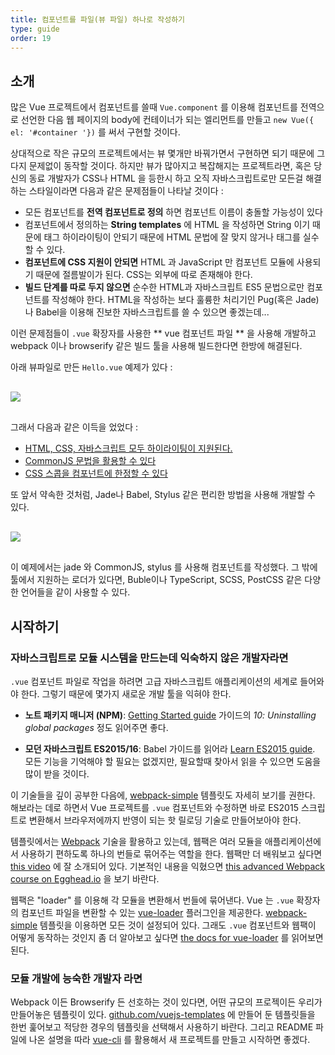 ```yaml
---
title: 컴포넌트를 파일(뷰 파일) 하나로 작성하기 
type: guide
order: 19
---
```


## 소개 

많은 Vue 프로젝트에서 컴포넌트를 쓸때 `Vue.component` 를 이용해 컴포넌트를 전역으로 선언한 다음 웹 페이지의 body에 컨테이너가 되는 엘리먼트를 만들고 `new Vue({ el: '#container '})` 를 써서 구현할 것이다. 

상대적으로 작은 규모의 프로젝트에서는 뷰 몇개만 바꿔가면서 구현하면 되기 때문에 그다지 문제없이 동작할 것이다. 하지만 뷰가 많아지고 복잡해지는 프로젝트라면, 혹은 당신의 동료 개발자가 CSS나 HTML 을 등한시 하고 오직 자바스크립트로만 모든걸 해결하는 스타일이라면 다음과 같은 문제점들이 나타날 것이다 : 

- 모든 컴포넌트를 **전역 컴포넌트로 정의** 하면 컴포넌트 이름이 충돌할 가능성이 있다
- 컴포넌트에서 정의하는 **String templates** 에 HTML 을 작성하면 String 이기 때문에 태그 하이라이팅이 안되기 때문에 HTML 문법에 잘 맞지 않거나 태그를 실수할 수 있다.
- **컴포넌트에 CSS 지원이 안되면** HTML 과 JavaScript 만 컴포넌트 모듈에 사용되기 때문에 절름발이가 된다. CSS는 외부에 따로 존재해야 한다. 
- **빌드 단계를 따로 두지 않으면** 순수한 HTML과 자바스크립트 ES5 문법으로만 컴포넌트를 작성해야 한다. HTML을 작성하는 보다 훌륭한 처리기인 Pug(혹은 Jade)나 Babel을 이용해 진보한 자바스크립트를 쓸 수 있으면 좋겠는데...

이런 문제점들이 `.vue` 확장자를 사용한 ** vue 컴포넌트 파일 ** 을 사용해 개발하고 webpack 이나 browserify 같은 빌드 툴을 사용해 빌드한다면 한방에 해결된다.

아래 뷰파일로 만든 `Hello.vue` 예제가 있다 :

<img src="/images/vue-component.png" style="display: block; margin: 30px auto">

그래서 다음과 같은 이득을 었었다 :

- [HTML, CSS, 자바스크립트 모두 하이라이팅이 지원된다.](https://github.com/vuejs/awesome-vue#syntax-highlighting)
- [CommonJS 문법을 활용할 수 있다](https://webpack.github.io/docs/commonjs.html)
- [CSS 스콥을 컴포넌트에 한정할 수 있다](https://github.com/vuejs/vue-loader/blob/master/docs/en/features/scoped-css.md)

또 앞서 약속한 것처럼, Jade나 Babel, Stylus 같은 편리한 방법을 사용해 개발할 수 있다.

<img src="/images/vue-component-with-preprocessors.png" style="display: block; margin: 30px auto">

이 예제에서는 jade 와 CommonJS, stylus 를 사용해 컴포넌트를 작성했다. 그 밖에 툴에서 지원하는 로더가 있다면, Buble이나 TypeScript, SCSS, PostCSS 같은 다양한 언어들을 같이 사용할 수 있다.

<!-- TODO: include CSS modules once it's supported in vue-loader 9.x -->

## 시작하기 

### 자바스크립트로 모듈 시스템을 만드는데 익숙하지 않은 개발자라면 

`.vue` 컴포넌트 파일로 작업을 하려면 고급 자바스크립트 애플리케이션의 세계로 들어와야 한다. 그렇기 때문에 몇가지 새로운 개발 툴을 익혀야 한다.

- **노트 패키지 매니저 (NPM)**: [Getting Started guide](https://docs.npmjs.com/) 가이드의 _10: Uninstalling global packages_ 정도 읽어주면 좋다.

- **모던 자바스크립트 ES2015/16**: Babel 가이드를 읽어라 [Learn ES2015 guide](https://babeljs.io/docs/learn-es2015/). 모든 기능을 기억해야 할 필요는 없겠지만, 필요할때 찾아서 읽을 수 있으면 도움을 많이 받을 것이다. 

이 기술들을 깊이 공부한 다음에, [webpack-simple](https://github.com/vuejs-templates/webpack-simple) 템플릿도 자세히 보기를 권한다. 해보라는 데로 하면서 Vue 프로젝트를 `.vue` 컴포넌트와 수정하면 바로 ES2015 스크립트로 변환해서 브라우저에까지 반영이 되는 핫 릴로딩 기술로 만들어보아야 한다.

템플릿에서는 [Webpack](https://webpack.github.io/) 기술을 활용하고 있는데, 웹팩은 여러 모듈을 애플리케이션에서 사용하기 편하도록 하나의 번들로 묶어주는 역할을 한다. 웹팩만 더 배워보고 싶다면 [this video](https://www.youtube.com/watch?v=WQue1AN93YU) 에 잘 소개되어 있다. 기본적인 내용을 익혔으면 [this advanced Webpack course on Egghead.io](https://egghead.io/courses/using-webpack-for-production-javascript-applications) 을 보기 바란다. 

웹팩은 "loader" 를 이용해 각 모듈을 변환해서 번들에 묶어낸다. Vue 는 `.vue` 확장자의 컴포넌트 파일을 변환할 수 있는 [vue-loader](https://github.com/vuejs/vue-loader) 플러그인을 제공한다. [webpack-simple](https://github.com/vuejs-templates/webpack-simple) 템플릿을 이용하면 모든 것이 설정되어 있다. 그래도 `.vue` 컴포넌트와 웹팩이 어떻게 동작하는 것인지 좀 더 알아보고 싶다면 [the docs for vue-loader](https://vue-loader.vuejs.org) 를 읽어보면 된다.

### 모듈 개발에 능숙한 개발자 라면 

Webpack 이든 Browserify 든 선호하는 것이 있다면, 어떤 규모의 프로젝이든 우리가 만들어놓은 템플릿이 있다. [github.com/vuejs-templates](https://github.com/vuejs-templates) 에 만들어 둔 템플릿들을 한번 훑어보고 적당한 경우의 템플릿을 선택해서 사용하기 바란다. 그리고 README 파일에 나온 설명을 따라 [vue-cli](https://github.com/vuejs/vue-cli) 를 활용해서 새 프로젝트를 만들고 시작하면 좋겠다.

